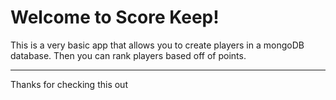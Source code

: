 Welcome to Score Keep!
===================


This is a very basic app that allows you to create players in a mongoDB database. Then you can rank players based off of points.

----------
Thanks for checking this out
